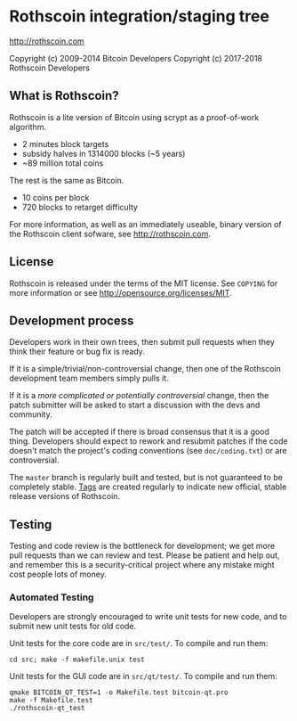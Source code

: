 Rothscoin integration/staging tree
================================

http://rothscoin.com

Copyright (c) 2009-2014 Bitcoin Developers
Copyright (c) 2017-2018 Rothscoin Developers

What is Rothscoin?
----------------

Rothscoin is a lite version of Bitcoin using scrypt as a proof-of-work algorithm.
 - 2 minutes block targets
 - subsidy halves in 1314000 blocks (~5 years)
 - ~89 million total coins

The rest is the same as Bitcoin.
 - 10 coins per block
 - 720 blocks to retarget difficulty

For more information, as well as an immediately useable, binary version of
the Rothscoin client sofware, see http://rothscoin.com.

License
-------

Rothscoin is released under the terms of the MIT license. See `COPYING` for more
information or see http://opensource.org/licenses/MIT.

Development process
-------------------

Developers work in their own trees, then submit pull requests when they think
their feature or bug fix is ready.

If it is a simple/trivial/non-controversial change, then one of the Rothscoin
development team members simply pulls it.

If it is a *more complicated or potentially controversial* change, then the patch
submitter will be asked to start a discussion with the devs and community.

The patch will be accepted if there is broad consensus that it is a good thing.
Developers should expect to rework and resubmit patches if the code doesn't
match the project's coding conventions (see `doc/coding.txt`) or are
controversial.

The `master` branch is regularly built and tested, but is not guaranteed to be
completely stable. [Tags](https://github.com/rothscoin-project/rothscoin/tags) are created
regularly to indicate new official, stable release versions of Rothscoin.

Testing
-------

Testing and code review is the bottleneck for development; we get more pull
requests than we can review and test. Please be patient and help out, and
remember this is a security-critical project where any mistake might cost people
lots of money.

### Automated Testing

Developers are strongly encouraged to write unit tests for new code, and to
submit new unit tests for old code.

Unit tests for the core code are in `src/test/`. To compile and run them:

    cd src; make -f makefile.unix test

Unit tests for the GUI code are in `src/qt/test/`. To compile and run them:

    qmake BITCOIN_QT_TEST=1 -o Makefile.test bitcoin-qt.pro
    make -f Makefile.test
    ./rothscoin-qt_test

